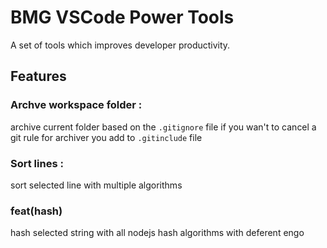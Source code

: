 # BMG VSCode Power Tools

A set of tools  which improves developer productivity.

## Features
### Archve workspace folder : 
    
archive current folder based on the `.gitignore` file if you wan't to cancel a git rule for archiver you add to `.gitinclude` file 
### Sort lines : 

sort selected line with multiple algorithms 
### feat(hash)

hash selected string with all nodejs hash algorithms with deferent engo 

 